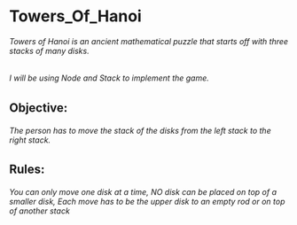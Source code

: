# Towers_Of_Hanoi

###### Towers of Hanoi is an ancient mathematical puzzle that starts off with three stacks of many disks.

###### I will be using Node and Stack to implement the game.

## Objective: 

###### The person has to move the stack of the disks from the left stack to the right stack.


## Rules: 

###### You can only move one disk at a time, NO disk can be placed on top of a smaller disk, Each move has to be the upper disk to an empty rod or on top of another stack

